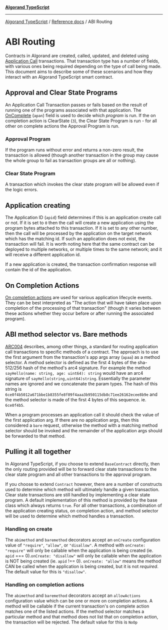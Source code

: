 [**Algorand TypeScript**](../../README.md)

***

[Algorand TypeScript](../../modules.md) / [Reference docs](../Reference-docs.md) / ABI Routing

# ABI Routing

Contracts in Algorand are created, called, updated, and deleted using [Application Call](https://dev.algorand.co/concepts/transactions/types/#application-call-transaction) transactions. That transaction type has a number of fields, with various ones being required depending on the type of call being made. This document aims to describe some of these scenarios and how they interact with an Algorand TypeScript smart contract.

## Approval and Clear State Programs

An Application Call Transaction passes or fails based on the result of running one of the programs associated with that application. The [OnComplete](https://dev.algorand.co/concepts/smart-contracts/avm/#oncomplete) (`apan`) field is used to decide which _program_ is run. If the on completion action is ClearState (`3`), the Clear State Program is run - for all other on complete actions the Approval Program is run.

### Approval Program

If the program runs without error and returns a non-zero result, the transaction is allowed (though another transaction in the group may cause the whole group to fail as transaction groups are all or nothing).

### Clear State Program

A transaction which invokes the clear state program will be allowed even if the logic errors.

## Application creating

The Application ID (`apid`) field determines if this is an application create call or not. If it is set to `0` then the call will create a new application using the program bytes attached to this transaction. If it is set to any other number, then the call will be processed by the application on the target network which has the matching id. If such an application does not exist, the transaction will fail. It is worth noting here that the same contract can be deployed to multiple networks, or multiple times to the same network; and it will receive a different application id.

If a new application is created, the transaction confirmation response will contain the id of the application.

## On Completion Actions

[On completion actions](https://dev.algorand.co/concepts/smart-contracts/avm/#oncomplete) are used for various application lifecycle events. They can be best interpreted as "The action that will have taken place upon completion of the processing of that transaction" (though it varies between these actions whether they occur before or after running the associated program).

## ABI method selector vs. Bare methods

[ARC004](https://github.com/algorandfoundation/ARCs/blob/main/ARCs/arc-0004.md) describes, among other things, a standard for routing application call transactions to specific methods of a contract. The approach is to use the first argument from the transaction's app args array (`apaa`) as a method selector. A method selector is defined as the first 4 bytes of the sha-512/256 hash of the method's arc4 signature. For example the method `sayHello(name: string, age: uint64): string` would have an arc4 signature of `sayHello(string,uint64)string`. Essentially the parameter names are ignored and we concatenate the param types. The hash of this string is `6ce0f4b5012a671bbe1b8355fe8f09f4aaa3b950115db8c71ee26162ecee8b9e` and the method selector is made of the first 4 bytes of this sequence. ie. `6ce0f4b5`.

When a program processes an application call it should check the value of the first application arg. If there are no application args, then this considered a `bare` request, otherwise the method with a matching method selector should be invoked and the remainder of the application args should be forwarded to that method.

## Pulling it all together

In Algorand TypeScript, if you choose to extend `BaseContract` directly, then the only routing provided will be to forward clear state transactions to the clear state program and all other transactions to the approval program.

If you choose to extend `Contract` however, there are a number of constructs used to determine which method will ultimately handle a given transaction. Clear state transactions are still handled by implementing a clear state program. A default implementation of this method is provided by the base class which always returns `true`. For all other transactions, a combination of the application creating status, on completion action, and method selector will be used to determine which method handles a transaction.

### Handling on create

The `abimethod` and `baremethod` decorators accept an `onCreate` configuration value of `"require"`, `"allow"`, or `"disallow"`. A method with `onCreate: "require"` will only be callable when the application is being created (ie. `apid` === 0).`onCreate: "disallow"` will only be callable when the application is NOT being created (ie. `apid` !== 0). `onCreate: "allow"` means the method CAN be called when the application is being created, but it is not _required_. The default value for this is `"disallow"`.

### Handling on completion actions

The `abimethod` and `baremethod` decorators accept an `allowActions` configuration value which can be one or more on completion actions. A method will be callable if the current transaction's on complete action matches one of the listed actions. If the method selector matches a particular method and that method does not list that on completion action, the transaction will be rejected. The default value for this is `NoOp`
